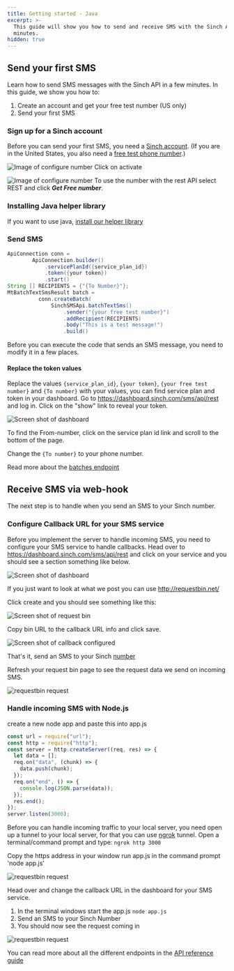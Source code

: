 ```yaml
---
title: Getting started - Java
excerpt: >-
  This guide will show you how to send and receive SMS with the Sinch API in
  minutes.
hidden: true
---
```


## Send your first SMS

Learn how to send SMS messages with the Sinch API in a few minutes. In this guide, we show you how to:

1. Create an account and get your free test number (US only)
2. Send your first SMS

### Sign up for a Sinch account

Before you can send your first SMS, you need a [Sinch
account](https://dashboard.sinch.com/signup). (If you are in the United States, you also need a [free test phone number](https://dashboard.sinch.com/numbers/your-numbers/numbers).)

![Image of configure number](images\new-number\activateyournumber.png)
Click on activate

![Image of configure number](images\new-number\select-rest.png)
To use the number with the rest API select REST and click **_Get Free number_**.

### Installing Java helper library

If you want to use java, [install our helper library](doc:sms-java-library)

### Send SMS

```java Java
ApiConnection conn =
        ApiConnection.builder()
            .servicePlanId({service_plan_id})
            .token({your token})
            .start()
String [] RECIPIENTS = {"{To Number}"};
MtBatchTextSmsResult batch =
          conn.createBatch(
              SinchSMSApi.batchTextSms()
                  .sender("{your free test number}")
                  .addRecipient(RECIPIENTS)
                  .body("This is a test message!")
                  .build()

```

Before you can execute the code that sends an SMS message, you need to modify it in a few places.

#### Replace the token values

Replace the values `{service_plan_id}`, `{your token}`, `{your free test number}` and `{To number}` with your values, you can find service plan and token in your dashboard. Go to https://dashboard.sinch.com/sms/api/rest and log in. Click on the "show" link to reveal your token.

![Screen shot of dashboard](images\sms-callback-url.png)

To find the From-number, click on the service plan id link and scroll to the bottom of the page.

Change the `{To number}` to your phone number.

Read more about the [batches endpoint](https://developers.sinch.com/reference/#sendsms)

## Receive SMS via web-hook

The next step is to handle when you send an SMS to your Sinch number.


### Configure Callback URL for your SMS service

Before you implement the server to handle incoming SMS, you need to configure your SMS service to handle callbacks. Head over to https://dashboard.sinch.com/sms/api/rest and click on your service and you should see a section something like below.

![Screen shot of dashboard](images\sms-callback-url.png)

If you just want to look at what we post you can use http://requestbin.net/

Click create and you should see something like this:

![Screen shot of request bin](images\requestbin.png)

Copy bin URL to the callback URL info and click save.

![Screen shot of callback configured](images\callbackurlconfigured.png)

That's it, send an SMS to your Sinch [number](https://dashboard.sinch.com/numbers/your-numbers/numbers)

Refresh your request bin page to see the request data we send on incoming SMS.

![requestbin request](images\requestbin-request.png)

### Handle incoming SMS with Node.js

create a new node app and paste this into app.js

```javascript
const url = require("url");
const http = require("http");
const server = http.createServer((req, res) => {
  let data = [];
  req.on("data", (chunk) => {
    data.push(chunk);
  });
  req.on("end", () => {
    console.log(JSON.parse(data));
  });
  res.end();
});
server.listen(3000);
```

Before you can handle incoming traffic to your local server, you need open up a tunnel to your local server, for that you can use [ngrok](https://ngrok.com/) tunnel. Open a terminal/command prompt and type: `ngrok http 3000`

Copy the https address in your window run app.js in the command prompt 'node app.js'

![requestbin request](images\ngrok.png)

Head over and change the callback URL in the dashboard for your SMS service.

1. In the terminal windows start the app.js `node app.js`
2. Send an SMS to your Sinch Number
3. You should now see the request coming in

![requestbin request](images\noderesponse.png)

You can read more about all the different endpoints in the [API reference guide](https://developers.sinch.com/reference)
